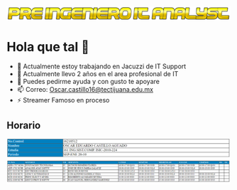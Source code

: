 ![](Nombre.png)


# Hola que tal 👋
- 🔭 Actualmente estoy trabajando en Jacuzzi de IT Support
- 🌱 Actualmente llevo 2 años en el area profesional de IT
- 💬 Puedes pedirme ayuda y con gusto te apoyare
- 📫 Correo: Oscar.castillo16@tectijuana.edu.mx
- ⚡ Streamer Famoso en proceso 

## Horario
![](Horario.png)
